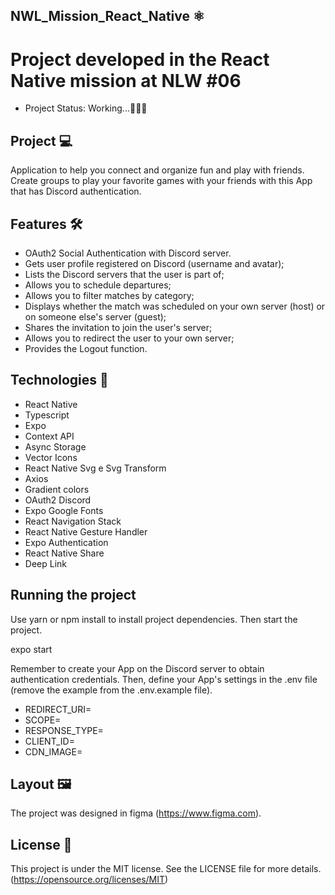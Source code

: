 ## NWL_Mission_React_Native ⚛️

# Project developed in the React Native mission at NLW #06
* Project Status: Working...👷🏽‍♂️

## Project 💻
Application to help you connect and organize fun and play with friends. Create groups to play your favorite games with your friends with this App that has Discord authentication.

## Features 🛠️
 * OAuth2 Social Authentication with Discord server.
 * Gets user profile registered on Discord (username and avatar);
 * Lists the Discord servers that the user is part of;
 * Allows you to schedule departures;
 * Allows you to filter matches by category;
 * Displays whether the match was scheduled on your own server (host) or on someone else's server (guest);
 * Shares the invitation to join the user's server;
 * Allows you to redirect the user to your own server;
 * Provides the Logout function.

## Technologies 📱
* React Native
* Typescript
* Expo
* Context API
* Async Storage
* Vector Icons
* React Native Svg e Svg Transform
* Axios
* Gradient colors
* OAuth2 Discord
* Expo Google Fonts
* React Navigation Stack
* React Native Gesture Handler
* Expo Authentication
* React Native Share
* Deep Link

## Running the project
Use yarn or npm install to install project dependencies. Then start the project.

expo start

Remember to create your App on the Discord server to obtain authentication credentials. Then, define your App's settings in the .env file (remove the example from the .env.example file).

* REDIRECT_URI=
* SCOPE=
* RESPONSE_TYPE=
* CLIENT_ID=
* CDN_IMAGE=

## Layout 🖼️
The project was designed in figma (https://www.figma.com).

## License 📑
This project is under the MIT license. 
See the LICENSE file for more details. (https://opensource.org/licenses/MIT)
